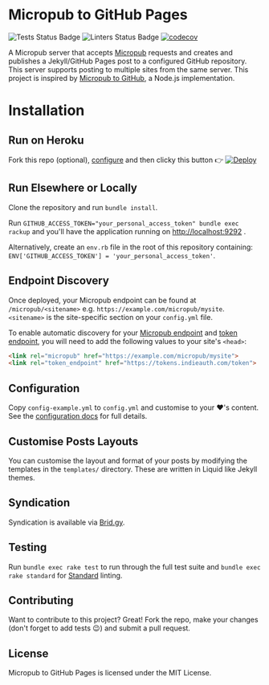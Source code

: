 # Micropub to GitHub Pages

![Tests Status Badge](https://github.com/lildude/micropub-github-pages/workflows/Tests/badge.svg) ![Linters Status Badge](https://github.com/lildude/micropub-github-pages/workflows/Linters/badge.svg) [![codecov](https://codecov.io/gh/lildude/micropub-github-pages/branch/main/graph/badge.svg?token=C2W0HNSM5Q)](https://codecov.io/gh/lildude/micropub-github-pages)

A Micropub server that accepts [Micropub](http://micropub.net/) requests and creates and publishes a Jekyll/GitHub Pages post to a configured GitHub repository. This server supports posting to multiple sites from the same server. This project is inspired by [Micropub to GitHub](https://github.com/voxpelli/webpage-micropub-to-github), a Node.js implementation.

# Installation

## Run on Heroku

Fork this repo (optional), [configure](#configuration) and then clicky this button :point_right: [![Deploy](https://www.herokucdn.com/deploy/button.svg)](https://heroku.com/deploy)

## Run Elsewhere or Locally

Clone the repository and run `bundle install`.

Run `GITHUB_ACCESS_TOKEN="your_personal_access_token" bundle exec rackup` and you'll have the application running on <http://localhost:9292> .

Alternatively, create an `env.rb` file in the root of this repository containing: `ENV['GITHUB_ACCESS_TOKEN'] = 'your_personal_access_token'`.

## Endpoint Discovery

Once deployed, your Micropub endpoint can be found at `/micropub/<sitename>` e.g. `https://example.com/micropub/mysite`.
`<sitename>` is the site-specific section on your `config.yml` file.

To enable automatic discovery for your [Micropub endpoint](https://indieweb.org/micropub#Endpoint_Discovery) and [token endpoint](https://indieweb.org/obtaining-an-access-token#Discovery), you will need to add the following values to your site's `<head>`:

```html
<link rel="micropub" href="https://example.com/micropub/mysite">
<link rel="token_endpoint" href="https://tokens.indieauth.com/token">
```

## Configuration

Copy `config-example.yml` to `config.yml` and customise to your :heart:'s content. See the [configuration docs](docs/configuration.md) for full details.

## Customise Posts Layouts

You can customise the layout and format of your posts by modifying the templates in the `templates/` directory. These are written in Liquid like Jekyll themes.

## Syndication

Syndication is available via [Brid.gy](https://brid.gy/).

## Testing

Run `bundle exec rake test` to run through the full test suite and `bundle exec rake standard` for [Standard](https://github.com/testdouble/standard) linting.

## Contributing

Want to contribute to this project? Great! Fork the repo, make your changes (don't forget to add tests 😉) and submit a pull request.

## License

Micropub to GitHub Pages is licensed under the MIT License.
